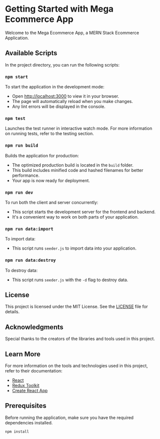 # Getting Started with Mega Ecommerce App

Welcome to the Mega Ecommerce App, a MERN Stack Ecommerce Application.

## Available Scripts

In the project directory, you can run the following scripts:

### `npm start`

To start the application in the development mode:

- Open [http://localhost:3000](http://localhost:3000) to view it in your browser.
- The page will automatically reload when you make changes.
- Any lint errors will be displayed in the console.

### `npm test`

Launches the test runner in interactive watch mode. For more information on running tests, refer to the testing section.

### `npm run build`

Builds the application for production:

- The optimized production build is located in the `build` folder.
- This build includes minified code and hashed filenames for better performance.
- Your app is now ready for deployment.

### `npm run dev`

To run both the client and server concurrently:

- This script starts the development server for the frontend and backend.
- It's a convenient way to work on both parts of your application.

### `npm run data:import`

To import data:

- This script runs `seeder.js` to import data into your application.

### `npm run data:destroy`

To destroy data:

- This script runs `seeder.js` with the `-d` flag to destroy data.

## License

This project is licensed under the MIT License. See the [LICENSE](LICENSE) file for details.

## Acknowledgments

Special thanks to the creators of the libraries and tools used in this project.

## Learn More

For more information on the tools and technologies used in this project, refer to their documentation:

- [React](https://reactjs.org/docs/getting-started.html)
- [Redux Toolkit](https://redux-toolkit.js.org/)
- [Create React App](https://reactjs.org/docs/create-a-new-react-app.html)

## Prerequisites

Before running the application, make sure you have the required dependencies installed.

```bash
npm install




